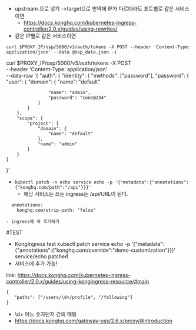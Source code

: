 - upstream 으로 넣기 ->target으로 만약에 IP가 다르더라도 포트별로 같은 서비스이면 
    - https://docs.konghq.com/kubernetes-ingress-controller/2.0.x/guides/using-rewrites/
- 같은 IP별로 같은 서비스이면

`curl $PROXY_IP/osp/5000/v3/auth/tokens -X POST --header 'Content-Type: application/json' --data @osp_data.json -i`

curl $PROXY_IP/osp/5000/v3/auth/tokens -X POST \
--header 'Content-Type: application/json' \
--data-raw '{
	"auth": {
		"identity": {
			"methods": ["password"],
			"password": {
				"user": {
					"domain": {
						"name": "default"
					
					"name": "admin",
					"password": "cone@234"
				}
			}
		},
		"scope": {
			"project": {
				"domain": {
					"name": "default"
				},
				"name": "admin"
			}
		}
	}
}'



- `kubectl patch -n echo service echo -p '{"metadata":{"annotations":{"konghq.com/path":"/api"}}}'`
    - 해당 서비스는 쓰는 ingress는 /api/URL이 된다.
```
  annotations:
    konghq.com/strip-path: "false"
```
    - ingress에 꼭 추가하기

#TEST
- KongIngress test
kubectl patch service echo -p '{"metadata":{"annotations":{"konghq.com/override":"demo-customization"}}}'
service/echo patched
 - 서비스에 추가 가능!

 link: https://docs.konghq.com/kubernetes-ingress-controller/2.0.x/guides/using-kongingress-resource/#main



 ```
{
    "paths": ["/users/\d+/profile", "/following"]
}
 ```

 - \d+ 어느 숫자던지 간의 매핑
 - https://docs.konghq.com/gateway-oss/2.6.x/proxy/#introduction